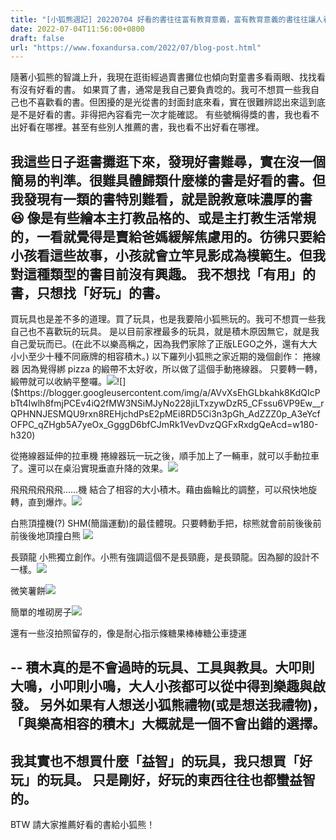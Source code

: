 ```yaml
---
title: "[小狐熊週記] 20220704 好看的書往往富有教育意義，富有教育意義的書往往讓人看不下去 "
date: 2022-07-04T11:56:00+0800
draft: false
url: "https://www.foxandursa.com/2022/07/blog-post.html"
---
```


隨著小狐熊的智識上升，我現在逛街經過賣書攤位也傾向對童書多看兩眼、找找看有沒有好看的書。
如果買了書，通常是我自己要負責唸的。我可不想買一些我自己也不喜歡看的書。但困擾的是光從書的封面封底來看，實在很難辨認出來這到底是不是好看的書。非得把內容看完一次才能確認。
有些號稱得獎的書，我也看不出好看在哪裡。甚至有些別人推薦的書，我也看不出好看在哪裡。

我這些日子逛書攤逛下來，發現好書難尋，實在沒一個簡易的判準。很難具體歸類什麼樣的書是好看的書。但我發現有一類的書特別難看，就是說教意味濃厚的書😆
像是有些繪本主打教品格的、或是主打教生活常規的，一看就覺得是賣給爸媽緩解焦慮用的。彷彿只要給小孩看這些故事，小孩就會立竿見影成為模範生。但我對這種類型的書目前沒有興趣。
我不想找「有用」的書，只想找「好玩」的書。
--
買玩具也是差不多的道理。買了玩具，也是我要陪小狐熊玩的。我可不想買一些我自己也不喜歡玩的玩具。
是以目前家裡最多的玩具，就是積木原因無它，就是我自己愛玩而已。(在此不以樂高稱之，因為我們家除了正版LEGO之外，還有大大小小至少十種不同廠牌的相容積木。)
以下羅列小狐熊之家近期的幾個創作：
捲線器
因為覺得綁 pizza 的緞帶不太好收，所以做了這個手動捲線器。
只要轉一轉，緞帶就可以收納平整囉。![]($https://blogger.googleusercontent.com/img/a/AVvXsEgJmJ3EByUnRCGT0_8t1t5m-fzKSh5IeyqLemq3wDbxttnC1F6-s5PJ9FE-8sb98ZfPY8_kJkEIdE6mwPFezBrDQcwWZZmCd50georOlsaDqGIXyzG_FyTVYxIi1oSBAX96iS9rWa3H0se_CsdaqsnhaFKm-t0b7MDyQ-Lo6glh-MicPvCR0opKl9Hk=w180-h320)![]($https://blogger.googleusercontent.com/img/a/AVvXsEhGLbkahk8KdQIcPbTt4Iwlh8fmjPCEv4iQ2fMW3NSiMJyNo228jiLTxzywDzR5_CFssu6VP9Ew__rQPHNNJESMQU9rxn8REHjchdPsE2pMEi8RD5Ci3n3pGh_AdZZZ0p_A3eYcfOFPC_qZHgb5A7yeOx_GgggD6bfCJmRk1VevDvzQGFxRxdgQeAcd=w180-h320)

從捲線器延伸的拉車機
捲線器玩一玩之後，順手加上了一輛車，就可以手動拉車了。還可以在桌沿實現垂直升降的效果。![]($https://blogger.googleusercontent.com/img/a/AVvXsEhlZSpVnP8BVed-aQ8sjyIAxgIVJmYSWHramndJY8A6xK_2IdGd0Xf8fWqcc-TfTlNoLNtOVMLqdhUtdKecHtG1e3GD0BBfEEAVXmjTvQBmhIU2TFmfv-CJ3lhBANduH1L-_2VI5x1LKL30olVwoBrv3H37ekTgmxNl8hFLbzeIf10K766SeBkWxdwl=w180-h320)


飛飛飛飛飛飛……機
結合了相容的大小積木。藉由齒輪比的調整，可以飛快地旋轉，直到爆炸。![]($https://blogger.googleusercontent.com/img/a/AVvXsEgYBthnFdBYlwdZb9ydt-CzwGyllKxqJ17z1PnA9U4evJ2lIa2fyXyO8WU7oLugDIuDalohcD_y8dA_905t8nDMdvVG456pL2RWP3UonD3lj6p77DDYKP2hsuAXxTHCJfOs2c-odsJoSFXoAjZO562xr07-2rZfzsZvvaD2hw-aT5mR-X4pG8J7z9Bq)





白熊頂撞機(?)
SHM(簡諧運動)的最佳體現。只要轉動手把，棕熊就會前前後後前前後後地頂撞白熊
![]($https://blogger.googleusercontent.com/img/a/AVvXsEhlClfL06vzNF06Lb9NbYWxE62h_onydEaNnGGVyyFTxH4ZxrQAqqOhYwaNT9t2olgF9mg-2EULAnp5wGDNWea9FbHX3PQs4DxmoMmMr1pbnKvdZRSO5wk-ZKPXg6XzhNmcvNlmz1V6ajoH0uRG27yiAAPVZavmne_XYAi1q9vb-bvcBYWr6IpO1bGT=w180-h320)



長頸龍
小熊獨立創作。小熊有強調這個不是長頸鹿，是長頸龍。因為腳的設計不一樣。![]($https://blogger.googleusercontent.com/img/a/AVvXsEjbifMlPTiqe5wwg9_1NQexvJoVU3pyTUxtr-piinN94xPrOiHAKgvEQB2-yfaDjCaz8pRQrFUyI7ogs8oYEkUo45BAZG_wKrkuORb2yzgNYXHv5y9em3fiKS2SANDNbYizmlYCCUlyEyc6x-c1BpY-qFzbxPZ1hlGF8NieTYD3sa7yJ54SPX9nVPaL=w235-h320)

微笑薯餅![]($https://blogger.googleusercontent.com/img/a/AVvXsEiDJGTmM7hJsONXdn_GWY7Tan3JVAT5nbPzCoirc1T7LQm9Dz5F_PUnsjoCqersj-PYxCMp-J76KN100iKBSqnUBy_ylUaTFAuJ1x7M-7oFkRIgtiCmL1O2eCtreS_YwZtjwBAFAUwgjzEml0u61Zudi92Pjx5cePLcS6GWWF-YEOrwP1tsqZj3qBe0=w240-h320)

簡單的堆砌房子![]($https://blogger.googleusercontent.com/img/a/AVvXsEiILA807tFSZ-MCR24dMkVoz-XPbDHEJaeGFMMTyG07HJdq9RnunuBCiwtPwo7tuF96SLHhAGii7YVPf3c2RHN7g5uq-sXE2j3c5vpaoNyiqcF61e83lb4VosEU44zUIa-VSWN40ukivUZKkmeI6qgXPfLeq22ePYSRBl0BvLQbhoxi13pdtwh1yRCA=w225-h400)

還有一些沒拍照留存的，像是耐心指示條糖果棒棒糖公車捷運

--
積木真的是不會過時的玩具、工具與教具。大叩則大鳴，小叩則小鳴，大人小孩都可以從中得到樂趣與啟發。
另外如果有人想送小狐熊禮物(或是想送我禮物)，「與樂高相容的積木」大概就是一個不會出錯的選擇。
--
我其實也不想買什麼「益智」的玩具，我只想買「好玩」的玩具。
只是剛好，好玩的東西往往也都蠻益智的。
--
BTW 請大家推薦好看的書給小狐熊！

